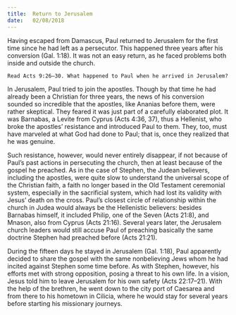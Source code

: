 ```yaml
---
title:  Return to Jerusalem
date:   02/08/2018
---
```


Having escaped from Damascus, Paul returned to Jerusalem for the first time since he had left as a persecutor. This happened three years after his conversion (Gal. 1:18). It was not an easy return, as he faced problems both inside and outside the church.

`Read Acts 9:26–30. What happened to Paul when he arrived in Jerusalem?`

In Jerusalem, Paul tried to join the apostles. Though by that time he had already been a Christian for three years, the news of his conversion sounded so incredible that the apostles, like Ananias before them, were rather skeptical. They feared it was just part of a carefully elaborated plot. It was Barnabas, a Levite from Cyprus (Acts 4:36, 37), thus a Hellenist, who broke the apostles’ resistance and introduced Paul to them. They, too, must have marveled at what God had done to Paul; that is, once they realized that he was genuine.

Such resistance, however, would never entirely disappear, if not because of Paul’s past actions in persecuting the church, then at least because of the gospel he preached. As in the case of Stephen, the Judean believers, including the apostles, were quite slow to understand the universal scope of the Christian faith, a faith no longer based in the Old Testament ceremonial system, especially in the sacrificial system, which had lost its validity with Jesus’ death on the cross. Paul’s closest circle of relationship within the church in Judea would always be the Hellenistic believers: besides Barnabas himself, it included Philip, one of the Seven (Acts 21:8), and Mnason, also from Cyprus (Acts 21:16). Several years later, the Jerusalem church leaders would still accuse Paul of preaching basically the same doctrine Stephen had preached before (Acts 21:21).

During the fifteen days he stayed in Jerusalem (Gal. 1:18), Paul apparently decided to share the gospel with the same nonbelieving Jews whom he had incited against Stephen some time before. As with Stephen, however, his efforts met with strong opposition, posing a threat to his own life. In a vision, Jesus told him to leave Jerusalem for his own safety (Acts 22:17–21). With the help of the brethren, he went down to the city port of Caesarea and from there to his hometown in Cilicia, where he would stay for several years before starting his missionary journeys.